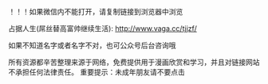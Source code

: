 ！！！如果微信内不能打开，请复制链接到浏览器中浏览

占据人生(屌丝替高富帅继续生活): http://www.vaga.cc/tjjzf/

如果不知道名字或者名字不对，也可公众号后台咨询哦

所有资源都辛苦整理来源于网络，免费提供用于漫画欣赏和学习，并且对链接网站不承担任何法律责任。 重要提示：未成年朋友请不要点击
